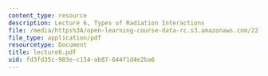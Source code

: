 ```yaml
---
content_type: resource
description: Lecture 6, Types of Radiation Interactions
file: /media/https%3A/open-learning-course-data-rc.s3.amazonaws.com/22-058-principles-of-medical-imaging-fall-2002/fd3fd35c903ec154ab87644f1d4e2ba6_lecture6.pdf
file_type: application/pdf
resourcetype: Document
title: lecture6.pdf
uid: fd3fd35c-903e-c154-ab87-644f1d4e2ba6
---
```

